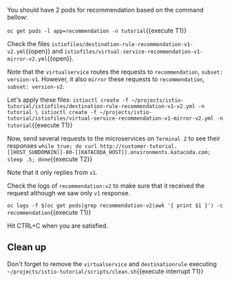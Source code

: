 You should have 2 pods for recommendation based on the command bellow:

`oc get pods -l app=recommendation -n tutorial`{{execute T1}}

Check the files `istiofiles/destination-rule-recommendation-v1-v2.yml`{{open}} and `istiofiles/virtual-service-recommendation-v1-mirror-v2.yml`{{open}}.

Note that the `virtualservice` routes the requests to `recommendation`, `subset: version-v1`. However, it also `mirror` these requests to `recommendation`, `subset: version-v2`.

Let's apply these files: `istioctl create -f ~/projects/istio-tutorial/istiofiles/destination-rule-recommendation-v1-v2.yml -n tutorial \
istioctl create -f ~/projects/istio-tutorial/istiofiles/virtual-service-recommendation-v1-mirror-v2.yml -n tutorial`{{execute T1}}

Now, send several requests to the microservices on `Terminal 2` to see their responses
`while true; do curl http://customer-tutorial.[[HOST_SUBDOMAIN]]-80-[[KATACODA_HOST]].environments.katacoda.com; sleep .5; done`{{execute T2}}

Note that it only replies from `v1`.

Check the logs of `recommendation:v2` to make sure that it received the request although we saw only `v1` response.

`oc logs -f $(oc get pods|grep recommendation-v2|awk '{ print $1 }') -c recommendation`{{execute T1}}

Hit CTRL+C when you are satisfied.

## Clean up

Don't forget to remove the `virtualservice` and `destinationrule` executing `~/projects/istio-tutorial/scripts/clean.sh`{{execute interrupt T1}}
